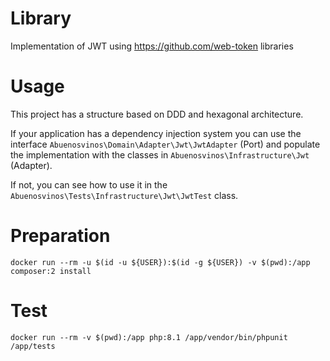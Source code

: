 
# Library

Implementation of JWT using https://github.com/web-token libraries

# Usage

This project has a structure based on DDD and hexagonal architecture.

If your application has a dependency injection system you can use the interface ```Abuenosvinos\Domain\Adapter\Jwt\JwtAdapter``` (Port) and populate the implementation with the classes in ```Abuenosvinos\Infrastructure\Jwt``` (Adapter).

If not, you can see how to use it in the ```Abuenosvinos\Tests\Infrastructure\Jwt\JwtTest``` class.

# Preparation

```docker run --rm -u $(id -u ${USER}):$(id -g ${USER}) -v $(pwd):/app composer:2 install```

# Test

```docker run --rm -v $(pwd):/app php:8.1 /app/vendor/bin/phpunit /app/tests```
